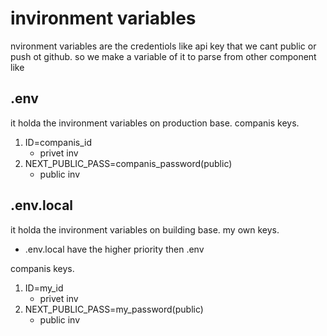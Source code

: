 # invironment variables
nvironment variables are the credentiols like api key that we cant public or push ot github. so we make a variable of it to parse from other component like

## .env

it holda the invironment variables on production base. companis keys.
1. ID=companis_id
    * privet inv
2. NEXT_PUBLIC_PASS=companis_password(public)
    * public inv

## .env.local
it holda the invironment variables on building base. my own keys.
* .env.local have the higher priority then .env

companis keys.
1. ID=my_id
    * privet inv
2. NEXT_PUBLIC_PASS=my_password(public)
    * public inv